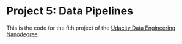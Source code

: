 # Project 5: Data Pipelines
This is the code for the fith project of the [Udacity Data Engineering Nanodegree](https://www.udacity.com/course/data-engineer-nanodegree--nd027).
